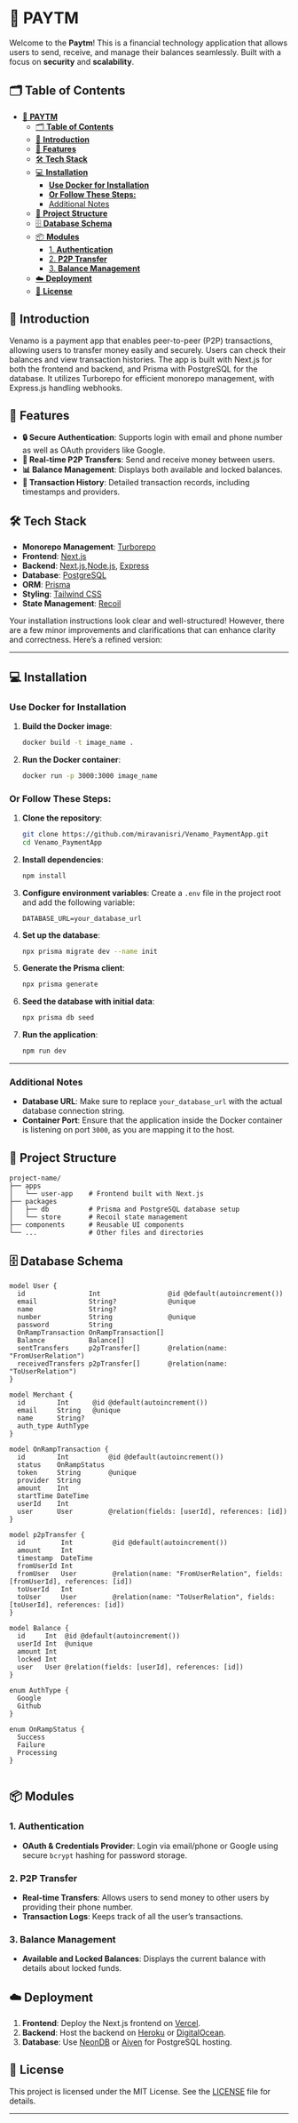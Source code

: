 # 📱 **PAYTM**

Welcome to the **Paytm**! This is a financial technology application that allows users to send, receive, and manage their balances seamlessly. Built with a focus on **security** and **scalability**.

## 🗂 **Table of Contents**
- [📱 **PAYTM**](#-paytm)
  - [🗂 **Table of Contents**](#-table-of-contents)
  - [🌟 **Introduction**](#-introduction)
  - [🚀 **Features**](#-features)
  - [🛠 **Tech Stack**](#-tech-stack)
  - [💻 **Installation**](#-installation)
    - [**Use Docker for Installation**](#use-docker-for-installation)
    - [**Or Follow These Steps:**](#or-follow-these-steps)
    - [Additional Notes](#additional-notes)
  - [📁 **Project Structure**](#-project-structure)
  - [🗄 **Database Schema**](#-database-schema)
  - [📦 **Modules**](#-modules)
    - [1. **Authentication**](#1-authentication)
    - [2. **P2P Transfer**](#2-p2p-transfer)
    - [3. **Balance Management**](#3-balance-management)
  - [☁️ **Deployment**](#️-deployment)
  - [📜 **License**](#-license)

## 🌟 **Introduction**

Venamo is a payment app that enables peer-to-peer (P2P) transactions, allowing users to transfer money easily and securely. Users can check their balances and view transaction histories. The app is built with Next.js for both the frontend and backend, and Prisma with PostgreSQL for the database. It utilizes Turborepo for efficient monorepo management, with Express.js handling webhooks.



## 🚀 **Features**
- **🔒 Secure Authentication**: Supports login with email and phone number as well as OAuth providers like Google.
- **💸 Real-time P2P Transfers**: Send and receive money between users.
- **📊 Balance Management**: Displays both available and locked balances.
- **📅 Transaction History**: Detailed transaction records, including timestamps and providers.

## 🛠 **Tech Stack**
- **Monorepo Management**: [Turborepo](https://turbo.build/repo/docs)
- **Frontend**: [Next.js](https://nextjs.org/)
- **Backend**:  [Next.js](https://nextjs.org/),[Node.js](https://nodejs.org/), [Express](https://expressjs.com/)
- **Database**: [PostgreSQL](https://www.postgresql.org/)
- **ORM**: [Prisma](https://www.prisma.io/)
- **Styling**: [Tailwind CSS](https://tailwindcss.com/)
- **State Management**: [Recoil](https://recoiljs.org/)

Your installation instructions look clear and well-structured! However, there are a few minor improvements and clarifications that can enhance clarity and correctness. Here’s a refined version:

---

## 💻 **Installation**

### **Use Docker for Installation**
1. **Build the Docker image**:
    ```bash
    docker build -t image_name .
    ```
2. **Run the Docker container**:
    ```bash
    docker run -p 3000:3000 image_name
    ```

### **Or Follow These Steps:**

1. **Clone the repository**:
    ```bash
    git clone https://github.com/miravanisri/Venamo_PaymentApp.git
    cd Venamo_PaymentApp
    ```

2. **Install dependencies**:
    ```bash
    npm install
    ```

3. **Configure environment variables**:
    Create a `.env` file in the project root and add the following variable:
    ```plaintext
    DATABASE_URL=your_database_url
    ```

4. **Set up the database**:
    ```bash
    npx prisma migrate dev --name init
    ```

5. **Generate the Prisma client**:
    ```bash
    npx prisma generate
    ```

6. **Seed the database with initial data**:
    ```bash
    npx prisma db seed
    ```

7. **Run the application**:
    ```bash
    npm run dev
    ```

---

### Additional Notes
- **Database URL**: Make sure to replace `your_database_url` with the actual database connection string.
- **Container Port**: Ensure that the application inside the Docker container is listening on port `3000`, as you are mapping it to the host.



## 📁 **Project Structure**
```plaintext
project-name/
├── apps
│   └── user-app    # Frontend built with Next.js
├── packages
│   ├── db          # Prisma and PostgreSQL database setup
│   └── store       # Recoil state management
├── components      # Reusable UI components
└── ...             # Other files and directories
```

## 🗄 **Database Schema**

```prisma
model User {
  id                Int                 @id @default(autoincrement())
  email             String?             @unique
  name              String?
  number            String              @unique
  password          String
  OnRampTransaction OnRampTransaction[]
  Balance           Balance[]
  sentTransfers     p2pTransfer[]       @relation(name: "FromUserRelation")
  receivedTransfers p2pTransfer[]       @relation(name: "ToUserRelation")
}

model Merchant {
  id        Int      @id @default(autoincrement())
  email     String   @unique
  name      String?
  auth_type AuthType
}

model OnRampTransaction {
  id        Int          @id @default(autoincrement())
  status    OnRampStatus
  token     String       @unique
  provider  String
  amount    Int
  startTime DateTime
  userId    Int
  user      User         @relation(fields: [userId], references: [id])
}

model p2pTransfer {
  id         Int          @id @default(autoincrement())
  amount     Int
  timestamp  DateTime
  fromUserId Int
  fromUser   User         @relation(name: "FromUserRelation", fields: [fromUserId], references: [id])
  toUserId   Int
  toUser     User         @relation(name: "ToUserRelation", fields: [toUserId], references: [id])
}

model Balance {
  id     Int  @id @default(autoincrement())
  userId Int  @unique
  amount Int
  locked Int
  user   User @relation(fields: [userId], references: [id])
}

enum AuthType {
  Google
  Github
}

enum OnRampStatus {
  Success
  Failure
  Processing
}


```

## 📦 **Modules**

### 1. **Authentication**
- **OAuth & Credentials Provider**: Login via email/phone or Google using secure `bcrypt` hashing for password storage.

### 2. **P2P Transfer**
- **Real-time Transfers**: Allows users to send money to other users by providing their phone number.
- **Transaction Logs**: Keeps track of all the user’s transactions.

### 3. **Balance Management**
- **Available and Locked Balances**: Displays the current balance with details about locked funds.

## ☁️ **Deployment**

1. **Frontend**: Deploy the Next.js frontend on [Vercel](https://vercel.com/).
2. **Backend**: Host the backend on [Heroku](https://www.heroku.com/) or [DigitalOcean](https://www.digitalocean.com/).
3. **Database**: Use [NeonDB](https://neon.tech/) or [Aiven](https://aiven.io/) for PostgreSQL hosting.


## 📜 **License**
This project is licensed under the MIT License. See the [LICENSE](LICENSE) file for details.

---
